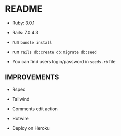 # README

* Ruby: 3.0.1

* Rails: 7.0.4.3

* run `bundle install`

* run `rails db:create db:migrate db:seed`

* You can find users login/password in `seeds.rb` file

## IMPROVEMENTS

* Rspec

* Tailwind

* Comments edit action

* Hotwire

* Deploy on Heroku